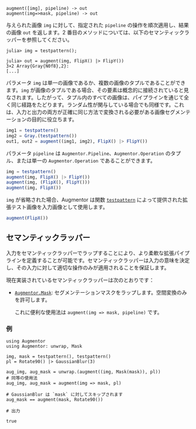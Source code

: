 ```
augment([img], pipeline) -> out
augment(img=>mask, pipeline) -> out
```

与えられた画像 `img` に対して、指定された `pipeline` の操作を順次適用し、結果の画像 `out` を返します。2 番目のメソッドについては、以下のセマンティックラッパーを参照してください。

```julia-repl
julia> img = testpattern();

julia> out = augment(img, FlipX() |> FlipY())
3×2 Array{Gray{N0f8},2}:
[...]
```

パラメータ `img` は単一の画像であるか、複数の画像のタプルであることができます。`img` が画像のタプルである場合、その要素は概念的に接続されていると見なされます。したがって、タプル内のすべての画像は、パイプラインを通じて全く同じ経路をたどります。ランダム性が関与している場合でも同様です。これは、入力と出力の両方が正確に同じ方法で変換される必要がある画像セグメンテーションの目的に役立ちます。

```julia
img1 = testpattern()
img2 = Gray.(testpattern())
out1, out2 = augment((img1, img2), FlipX() |> FlipY())
```

パラメータ `pipeline` は `Augmentor.Pipeline`、`Augmentor.Operation` のタプル、または単一の `Augmentor.Operation` であることができます。

```julia
img = testpattern()
augment(img, FlipX() |> FlipY())
augment(img, (FlipX(), FlipY()))
augment(img, FlipX())
```

`img` が省略された場合、Augmentor は関数 [`testpattern`](@ref) によって提供された拡張テスト画像を入力画像として使用します。

```julia
augment(FlipX())
```

## セマンティックラッパー

入力をセマンティックラッパーでラップすることにより、より柔軟な拡張パイプラインを定義することが可能です。セマンティックラッパーは入力の意味を決定し、その入力に対して適切な操作のみが適用されることを保証します。

現在実装されているセマンティックラッパーは次のとおりです：

  * [`Augmentor.Mask`](@ref): セグメンテーションマスクをラップします。空間変換のみを許可します。

    これに便利な使用法は `augment(img => mask, pipeline)` です。

### 例

```jldoctest
using Augmentor
using Augmentor: unwrap, Mask

img, mask = testpattern(), testpattern()
pl = Rotate90() |> GaussianBlur(3)

aug_img, aug_mask = unwrap.(augment((img, Mask(mask)), pl))
# 同等の使用法
aug_img, aug_mask = augment(img => mask, pl)

# GaussianBlur は `mask` に対してスキップされます
aug_mask == augment(mask, Rotate90())

# 出力

true
```
